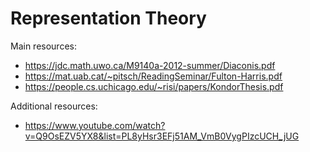 # Representation Theory

Main resources:
- https://jdc.math.uwo.ca/M9140a-2012-summer/Diaconis.pdf
- https://mat.uab.cat/~pitsch/ReadingSeminar/Fulton-Harris.pdf
- https://people.cs.uchicago.edu/~risi/papers/KondorThesis.pdf

Additional resources:
- https://www.youtube.com/watch?v=Q9OsEZV5YX8&list=PL8yHsr3EFj51AM_VmB0VygPIzcUCH_jUG
